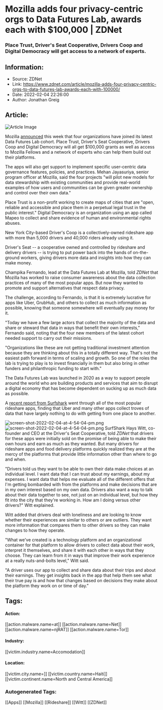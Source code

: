 # Mozilla adds four privacy-centric orgs to Data Futures Lab, awards each with $100,000 | ZDNet
### Place Trust, Driver's Seat Cooperative, Drivers Coop and Digital Democracy will get access to a network of experts.

## Information:
+ Source: ZDNet
+ Link: https://www.zdnet.com/article/mozilla-adds-four-privacy-centric-orgs-to-data-futures-lab-awards-each-with-100000/
+ Date: 2022-02-04 22:26:00
+ Author: Jonathan Greig


## Article:
![Article Image](https://www.zdnet.com/a/img/resize/5c6553f999d883ae739ed7f38c922e09672fa94c/2020/11/19/4da7f391-c50a-4987-b32c-a208cb745974/mozilla-logo.png?width=770&height=578&fit=crop&format=pjpg&auto=webp)

Mozilla [announced](https://foundation.mozilla.org/en/blog/four-organizations-rethinking-our-data-economy/) this week that four organizations have joined its latest Data Futures Lab cohort. Place Trust, Driver's Seat Cooperative, Drivers Coop and Digital Democracy will all get $100,000 grants as well as access to Mozilla Fellows and a network of experts who can help them build out their platforms. 

The apps will also get support to implement specific user-centric data governance features, policies, and practices. Mehan Jayasuriya, senior program officer at Mozilla, said the four projects "will pilot new models for data stewardship with existing communities and provide real-world examples of how users and communities can be given greater ownership and control over their own data."

Place Trust is a non-profit working to create maps of cities that are "open, reliable and accessible and place them in a perpetual legal trust in the public interest." Digital Democracy is an organization using an app called Mapeo to collect and share evidence of human and environmental rights abuses. 

New York City-based Driver's Coop is a collectively-owned rideshare app with more than 5,000 drivers and 40,000 riders already using it. 

Driver's Seat -- a cooperative owned and controlled by rideshare and delivery drivers -- is trying to put power back into the hands of on-the-ground workers, giving drivers more data and insights into how they can make money. 

Champika Fernando, lead at the Data Futures Lab at Mozilla, told *ZDNet* that Mozilla has worked to raise consumer awareness about the data collection practices of many of the most popular apps. But now they wanted to promote and support alternatives that respect data privacy.

The challenge, according to Fernando, is that it is extremely lucrative for apps like Uber, GrubHub, and others to collect as much information as possible, knowing that someone somewhere will eventually pay money for it. 






"Today we have a few large actors that collect the majority of the data and share or steward that data in ways that benefit their own interests," Fernando said, noting that the four new members of the latest cohort needed support to carry out their missions. 

"Organizations like these are not getting traditional investment attention because they are thinking about this in a totally different way. That's not the easiest path forward in terms of scaling and growth. So one of the roles the lab is trying to play is to invest financially in them but also bring in other funders and philanthropic funding to start with."

The Data Futures Lab was launched in 2020 as a way to support people around the world who are building products and services that aim to disrupt a digital economy that has become dependent on sucking up as much data as possible. 

A [recent report from Surfshark](https://surfshark.com/blog/ride-hailing-taxi-apps-data-tracking) went through all of the most popular rideshare apps, finding that Uber and many other apps collect troves of data that have largely nothing to do with getting from one place to another. 

![screen-shot-2022-02-04-at-4-54-04-pm.png]()![screen-shot-2022-02-04-at-4-54-04-pm.png](https://www.zdnet.com/a/img/resize/1d8ee99992bf7cad3276d33365dbf917bc42f00e/2022/02/04/e68f317e-bcd9-4154-89d7-4c8fc347bc25/screen-shot-2022-02-04-at-4-54-04-pm.png?width=470&fit=bounds&format=pjpg&auto=webp)
 SurfShark
 Hays Witt, co-founder and CEO at the Driver's Seat Cooperative, told *ZDNet* that drivers for these apps were initially sold on the promise of being able to make their own hours and earn as much as they wanted. But many drivers for rideshare apps and food delivery platforms quickly realized they are at the mercy of the platforms that provide little information other than where to go and when. 

"Drivers told us they want to be able to own their data make choices at an individual level. I want data that I can trust about my earnings, about my expenses. I want data that helps me evaluate all of the different offers that I'm getting bombarded with from the platforms and make decisions that are in my own interest based on my own data. Drivers also want a way to talk about their data together to see, not just on an individual level, but how they fit into the city that they're working in. How am I doing versus other drivers?" Witt explained. 

Witt added that drivers deal with loneliness and are looking to know whether their experiences are similar to others or are outliers. They want more information that compares them to other drivers so they can make changes to how they operate. 

"What we've created is a technology platform and an organizational container for that platform to allow drivers to collect data about their work, interpret it themselves, and share it with each other in ways that they choose. They can learn from it in ways that improve their work experience at a really nuts-and-bolts level," Witt said. 

"A driver uses our app to collect and share data about their trips and about their earnings. They get insights back in the app that help them see what their true pay is and how that changes based on decisions they make about the platform they work on or time of day." 





## Tags:

#### Action:
[[action.malware.name=at]] [[action.malware.name=Net]] [[action.malware.name=njRAT]] [[action.malware.name=Tor]]

#### Industry:
[[victim.industry.name=Accomodation]]

#### Location:
[[victim.city.name=]] [[victim.country.name=Haiti]] [[victim.continent.name=North and Central America]]

### Autogenerated Tags:
[[Apps]] [[Mozilla]] [[Rideshare]] [[Witt]] [[ZDNet]]

